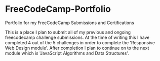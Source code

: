 # FreeCodeCamp-Portfolio
Portfolio for my FreeCodeCamp Submissions and Certifications

This is a place I plan to submit all of my previous and ongoing freecodecamp challenge submissions. At the time of writing this I have completed 4 out of the 5 challenges in order to complete the 'Responsive Web Design module'. After completion I plan to continue on to the next module which is 'JavaScript Algorithms and Data Structures'.
